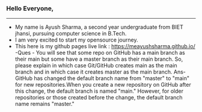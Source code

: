 ### Hello Everyone,

---

- My name is Ayush Sharma, a second year undergraduate from BIET jhansi, pursuing computer science in B.Tech.
- I am very excited to start my opensource journey.
- This here is my github pages live link : https://meayushsharma.github.io/
  -Ques - You will see that some repo on GitHub has a main branch as their main but some have a master branch as their main branch. So, please explain in which case Git/GitHub creates main as the main branch and in which case it creates master as the main branch.
  Ans-GitHub has changed the default branch name from "master" to "main" for new repositories.When you create a new repository on GitHub after this change, the default branch is named "main." However, for older repositories or those created before the change, the default branch name remains "master."
